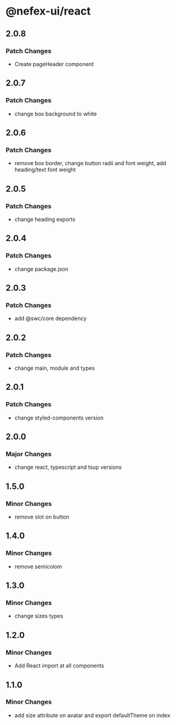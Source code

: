 # @nefex-ui/react

## 2.0.8

### Patch Changes

- Create pageHeader component

## 2.0.7

### Patch Changes

- change box background to white

## 2.0.6

### Patch Changes

- remove box border, change button radii and font weight, add heading/text font weight

## 2.0.5

### Patch Changes

- change heading exports

## 2.0.4

### Patch Changes

- change package.json

## 2.0.3

### Patch Changes

- add @swc/core dependency

## 2.0.2

### Patch Changes

- change main, module and types

## 2.0.1

### Patch Changes

- change styled-components version

## 2.0.0

### Major Changes

- change react, typescript and tsup versions

## 1.5.0

### Minor Changes

- remove slot on button

## 1.4.0

### Minor Changes

- remove semicolom

## 1.3.0

### Minor Changes

- change sizes types

## 1.2.0

### Minor Changes

- Add React import at all components

## 1.1.0

### Minor Changes

- add size attribute on avatar and export defaultTheme on index
